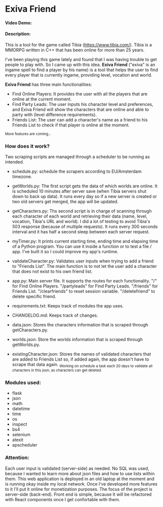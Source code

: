 # Exiva Friend
#### Video Demo: 
#### Description:
This is a tool for the game called Tibia (https://www.tibia.com/). Tibia is a MMORPG written in C++ that has been online for more than 25 years.

I've been playing this game lately and found that I was having trouble to get people to play with. So I came up with this idea.
**Exiva Friend** ("exiva" is an ingame spell to find a player by his name) is a tool that helps the user to find every player that is currently ingame, providing level, vocation and world.

**Exiva Friend** has three main functionalities:

- Find Online Players: It provides the user with all the players that are online at the current moment.
- Find Party Leads: The user inputs his character level and preferences, and Exiva Friend will show the characters that are online and able to party with (level difference requirements).
- Friends List: The user can add a character's name as a friend to his Friends List to check if that player is online at the moment.

<sub>More features are coming...</sub>


### How does it work?
Two scraping scripts are managed through a scheduler to be running as intended.

- schedule.py: schedule the scrapers according to EU/Amsterdam timezone.

- getWorlds.py: The first script gets the data of which worlds are online. It is scheduled 10 minutes after server save (when Tibia servers shut down to back up data). It runs every day so if a new server is created or two old servers get merged, the app will be updated. 

- getCharacters.py: Ths second script is in charge of scanning through each character of each world and retrieving their data (name, level, vocation, Tibia's URL and world). I did a lot of testing to avoid Tibia's 503 response (because of multiple requests). It runs every 300 seconds interval and it has half a second sleep between each server request.

- myTimer.py: It prints current starting time, ending time and elapsing time of a Python program. You can use it inside a function or to test a file / app. I've built it so I could improve my app's runtime.

- validateCharacter.py: Validates user inputs when trying to add a friend to "Friends List". The main function is to not let the user add a character that does not exist to his own friend list.

- app.py: Main server file. It supports the routes for each functionality. 
"/" for Find Online Players.
"/partyleads" for Find Party Leads.
"/friends" for Friends List.
"/clearfriends" to reset session variable.
"/deletefriend" to delete specific friend.

- requirements.txt: Keeps track of modules the app uses.

- CHANGELOG.md: Keeps track of changes.

- data.json: Stores the characters information that is scraped through getCharacters.py.

- worlds.json: Store the worlds information that is scraped through getWorlds.py.

- existingCharacter.json: Stores the names of validated characters that are added to Friends List so, if added again, the app doesn't have to scrape that data again.
<sub>Working on schedule a task each 20 days to validate all characters in this json, as characters can get deleted.</sub>


### Modules used:
- flask
- json
- math
- datetime
- time
- os
- inspect
- bs4
- selenium
- atexit
- apscheduler


### Attention:

Each user input is validated (server-side) as needed.
No SQL was used, because I wanted to learn more about json files and how to use lists within them.
This web application is deployed in an old laptop at the moment and is running okay inside my local network.
Once I've developed more features to it I'll put it online for monetization purposes.
The focus of the project is server-side (back-end). Front end is simple, because It will be refactored with React components once I get confortable with them.